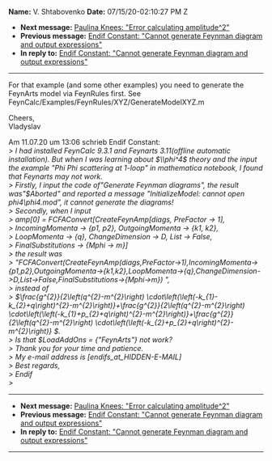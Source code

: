 **Name:** V. Shtabovenko
**Date:** 07/15/20-02:10:27 PM Z

  - **Next message:** [Paulina Knees: "Error calculating
    amplitude^2"](1603.html)
  - **Previous message:** [Endif Constant: "Cannot generate Feynman
    diagram and output expressions"](1601.html)
  - **In reply to:** [Endif Constant: "Cannot generate Feynman diagram
    and output expressions"](1601.html)

-----

For that example (and some other examples) you need to generate the  
FeynArts model via FeynRules first. See  
FeynCalc/Examples/FeynRules/XYZ/GenerateModelXYZ.m  

Cheers,  
Vladyslav  

Am 11.07.20 um 13:06 schrieb Endif Constant:  
*\> I had installed FeynCalc 9.3.1 and Feynarts 3.11(offline automatic
installation). But when I was learning about $\\phi^4$ theory and the
input the example "Phi Phi scattering at 1-loop" in mathematica
notebook, I found that Feynarts may not work.*  
*\> Firstly, I input the code of"Generate Feynman diagrams", the result
was"$Aborted" and reported a message "InitializeModel: cannot open
phi4\\phi4.mod", it cannot generate the diagrams\!*  
*\> Secondly, when I input*  
*\> amp[0] = FCFAConvert[CreateFeynAmp[diags, PreFactor
-\> 1],*  
*\> IncomingMomenta -\> {p1, p2}, OutgoingMomenta -\> {k1, k2},*  
*\> LoopMomenta -\> {q}, ChangeDimension -\> D, List -\> False,*  
*\> FinalSubstitutions -\> {Mphi -\> m}]*  
*\> the result was*  
*\>
"FCFAConvert(CreateFeynAmp(diags,PreFactor-\>1),IncomingMomenta-\>{p1,p2},OutgoingMomenta-\>{k1,k2},LoopMomenta-\>{q},ChangeDimension-\>D,List-\>False,FinalSubstitutions-\>{Mphi-\>m})
",*  
*\> instead of*  
*\> $\\frac{g^{2}}{2\\left(q^{2}-m^{2}\\right)
\\cdot\\left(\\left(-k\_{1}-k\_{2}+q\\right)^{2}-m^{2}\\right)}+\\frac{g^{2}}{2\\left(q^{2}-m^{2}\\right)
\\cdot\\left(\\left(-k\_{1}+p\_{2}+q\\right)^{2}-m^{2}\\right)}+\\frac{g^{2}}{2\\left(q^{2}-m^{2}\\right)
\\cdot\\left(\\left(-k\_{2}+p\_{2}+q\\right)^{2}-m^{2}\\right)} $.*  
*\> Is that $LoadAddOns = {"FeynArts"} not work?*  
*\> Thank you for your time and patience.*  
*\> My e-mail address is
[endifs_at_HIDDEN-E-MAIL]*  
*\> Best regards,*  
*\> Endif*  
*\>*  

-----

  - **Next message:** [Paulina Knees: "Error calculating
    amplitude^2"](1603.html)
  - **Previous message:** [Endif Constant: "Cannot generate Feynman
    diagram and output expressions"](1601.html)
  - **In reply to:** [Endif Constant: "Cannot generate Feynman diagram
    and output expressions"](1601.html)

-----

